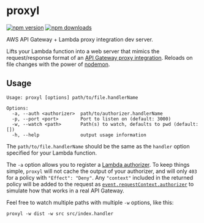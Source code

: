 # proxyl
[![npm version](https://img.shields.io/npm/v/proxyl.svg)](https://www.npmjs.com/package/proxyl)
[![npm downloads](https://img.shields.io/npm/dm/proxyl.svg)](https://www.npmjs.com/package/proxyl)

AWS API Gateway + Lambda proxy integration dev server.

Lifts your Lambda function into a web server that mimics the request/response format of an [API Gateway proxy integration](https://docs.aws.amazon.com/apigateway/latest/developerguide/api-gateway-create-api-as-simple-proxy-for-lambda.html).  Reloads on file changes with the power of [nodemon](https://nodemon.io/).

## Usage

```
Usage: proxyl [options] path/to/file.handlerName

Options:
  -a, --auth <authorizer>  path/to/authorizer.handlerName
  -p, --port <port>        Port to listen on (default: 3000)
  -w, --watch <path>       Path(s) to watch, defaults to pwd (default: [])
  -h, --help               output usage information
```

The `path/to/file.handlerName` should be the same as the `handler` option specified for your Lambda function.

The `-a` option allows you to register a [Lambda authorizer](https://docs.aws.amazon.com/apigateway/latest/developerguide/apigateway-use-lambda-authorizer.html).  To keep things simple, `proxyl` will not cache the output of your authorizer, and will only `403` for a policy with `"Effect": "Deny"`.  Any `"context"` included in the returned policy will be added to the request as [`event.requestContext.authorizer`](https://docs.aws.amazon.com/apigateway/latest/developerguide/set-up-lambda-proxy-integrations.html#api-gateway-simple-proxy-for-lambda-input-format) to simulate how that works in a real API Gateway.

Feel free to watch multiple paths with multiple `-w` options, like this:

```
proxyl -w dist -w src src/index.handler
```
